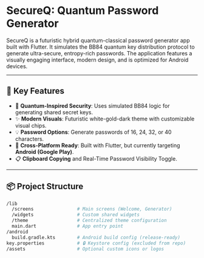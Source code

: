 # SecureQ: Quantum Password Generator

SecureQ is a futuristic hybrid quantum-classical password generator app built with Flutter. It simulates the BB84 quantum key distribution protocol to generate ultra-secure, entropy-rich passwords. The application features a visually engaging interface, modern design, and is optimized for Android devices.

---

## 🧠 Key Features

- 🔐 **Quantum-Inspired Security**: Uses simulated BB84 logic for generating shared secret keys.
- ✨ **Modern Visuals**: Futuristic white-gold-dark theme with customizable visual chips.
- 💡 **Password Options**: Generate passwords of 16, 24, 32, or 40 characters.
- 📲 **Cross-Platform Ready**: Built with Flutter, but currently targeting **Android (Google Play)**.
- 📋 **Clipboard Copying** and Real-Time Password Visibility Toggle.

---

## 📦 Project Structure

```bash
/lib
  /screens                # Main screens (Welcome, Generator)
  /widgets                # Custom shared widgets
  /theme                  # Centralized theme configuration
  main.dart               # App entry point
/android
  build.gradle.kts        # Android build config (release-ready)
key.properties            # 🔒 Keystore config (excluded from repo)
/assets                   # Optional custom icons or logos
